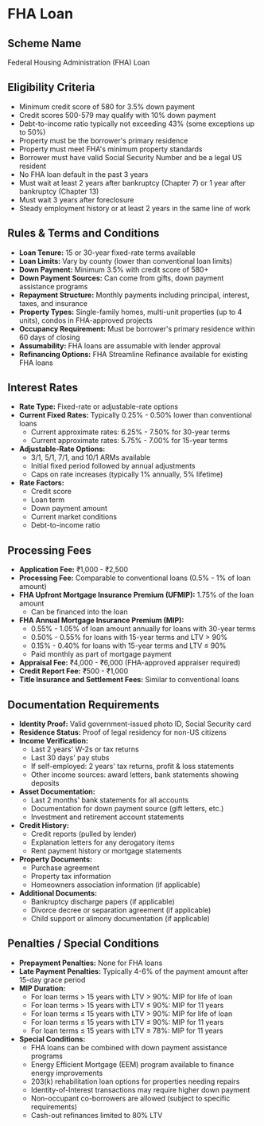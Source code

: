# FHA Loan

## Scheme Name
Federal Housing Administration (FHA) Loan

## Eligibility Criteria
- Minimum credit score of 580 for 3.5% down payment
- Credit scores 500-579 may qualify with 10% down payment
- Debt-to-income ratio typically not exceeding 43% (some exceptions up to 50%)
- Property must be the borrower's primary residence
- Property must meet FHA's minimum property standards
- Borrower must have valid Social Security Number and be a legal US resident
- No FHA loan default in the past 3 years
- Must wait at least 2 years after bankruptcy (Chapter 7) or 1 year after bankruptcy (Chapter 13)
- Must wait 3 years after foreclosure
- Steady employment history or at least 2 years in the same line of work

## Rules & Terms and Conditions
- **Loan Tenure:** 15 or 30-year fixed-rate terms available
- **Loan Limits:** Vary by county (lower than conventional loan limits)
- **Down Payment:** Minimum 3.5% with credit score of 580+
- **Down Payment Sources:** Can come from gifts, down payment assistance programs
- **Repayment Structure:** Monthly payments including principal, interest, taxes, and insurance
- **Property Types:** Single-family homes, multi-unit properties (up to 4 units), condos in FHA-approved projects
- **Occupancy Requirement:** Must be borrower's primary residence within 60 days of closing
- **Assumability:** FHA loans are assumable with lender approval
- **Refinancing Options:** FHA Streamline Refinance available for existing FHA loans

## Interest Rates
- **Rate Type:** Fixed-rate or adjustable-rate options
- **Current Fixed Rates:** Typically 0.25% - 0.50% lower than conventional loans
  - Current approximate rates: 6.25% - 7.50% for 30-year terms
  - Current approximate rates: 5.75% - 7.00% for 15-year terms
- **Adjustable-Rate Options:**
  - 3/1, 5/1, 7/1, and 10/1 ARMs available
  - Initial fixed period followed by annual adjustments
  - Caps on rate increases (typically 1% annually, 5% lifetime)
- **Rate Factors:**
  - Credit score
  - Loan term
  - Down payment amount
  - Current market conditions
  - Debt-to-income ratio

## Processing Fees
- **Application Fee:** ₹1,000 - ₹2,500
- **Processing Fee:** Comparable to conventional loans (0.5% - 1% of loan amount)
- **FHA Upfront Mortgage Insurance Premium (UFMIP):** 1.75% of the loan amount
  - Can be financed into the loan
- **FHA Annual Mortgage Insurance Premium (MIP):**
  - 0.55% - 1.05% of loan amount annually for loans with 30-year terms
  - 0.50% - 0.55% for loans with 15-year terms and LTV > 90%
  - 0.15% - 0.40% for loans with 15-year terms and LTV ≤ 90%
  - Paid monthly as part of mortgage payment
- **Appraisal Fee:** ₹4,000 - ₹6,000 (FHA-approved appraiser required)
- **Credit Report Fee:** ₹500 - ₹1,000
- **Title Insurance and Settlement Fees:** Similar to conventional loans

## Documentation Requirements
- **Identity Proof:** Valid government-issued photo ID, Social Security card
- **Residence Status:** Proof of legal residency for non-US citizens
- **Income Verification:**
  - Last 2 years' W-2s or tax returns
  - Last 30 days' pay stubs
  - If self-employed: 2 years' tax returns, profit & loss statements
  - Other income sources: award letters, bank statements showing deposits
- **Asset Documentation:**
  - Last 2 months' bank statements for all accounts
  - Documentation for down payment source (gift letters, etc.)
  - Investment and retirement account statements
- **Credit History:**
  - Credit reports (pulled by lender)
  - Explanation letters for any derogatory items
  - Rent payment history or mortgage statements
- **Property Documents:**
  - Purchase agreement
  - Property tax information
  - Homeowners association information (if applicable)
- **Additional Documents:**
  - Bankruptcy discharge papers (if applicable)
  - Divorce decree or separation agreement (if applicable)
  - Child support or alimony documentation (if applicable)

## Penalties / Special Conditions
- **Prepayment Penalties:** None for FHA loans
- **Late Payment Penalties:** Typically 4-6% of the payment amount after 15-day grace period
- **MIP Duration:**
  - For loan terms > 15 years with LTV > 90%: MIP for life of loan
  - For loan terms > 15 years with LTV ≤ 90%: MIP for 11 years
  - For loan terms ≤ 15 years with LTV > 90%: MIP for life of loan
  - For loan terms ≤ 15 years with LTV ≤ 90%: MIP for 11 years
  - For loan terms ≤ 15 years with LTV ≤ 78%: MIP for 11 years
- **Special Conditions:**
  - FHA loans can be combined with down payment assistance programs
  - Energy Efficient Mortgage (EEM) program available to finance energy improvements
  - 203(k) rehabilitation loan options for properties needing repairs
  - Identity-of-Interest transactions may require higher down payment
  - Non-occupant co-borrowers are allowed (subject to specific requirements)
  - Cash-out refinances limited to 80% LTV 